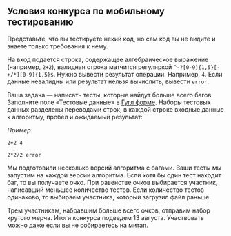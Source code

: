 ## Условия конкурса по мобильному тестированию

Представьте, что вы тестируете некий код, но сам код вы не видите и знаете только требования к нему.

На вход подается строка, содержащее алгебраическое выражение (например, `2+2`), валидная строка матчится регуляркой `^-?[0-9]{1,5}[-+/*][0-9]{1,5}$`. Нужно вывести результат операции. Например, `4`.
Если данные невалидны или результат нельзя вычислить, вывести `error`.

Ваша задача — написать тесты, которые найдут больше всего багов. Заполните поле «Тестовые данные» в [Гугл форме](https://goo.gl/forms/y34uUc2cLzH0aO782). Наборы тестовых данных разделены переводами строк, в каждой строке входные данные к алгоритму, пробел и ожидаемый результат:

_Пример:_

```2+2 4```

```2*2/2 error```

Мы подготовили несколько версий алгоритма с багами. Ваши тесты мы запустим на каждой версии алгоритма. Если хотя бы один тест находит баг, то вы получаете очко. При равенстве очков выбирается участник, написавший меньшее количество тестов. Если количество тестов одинаково, то выбираем участника, который загрузил файл раньше.


Трем участникам, набравшим больше всего очков, отправим набор крутого мерча. Итоги конкурса подведем 13 августа. Участвовать можно даже если вы не собираетесь на митап. 